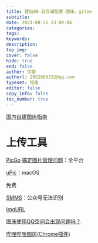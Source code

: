 ```yaml
---
title: 建站08-云存储配置-图床、gitee
subtitle: 
date: 2021-08-31 13:00:04
categories: 
tags: 
keywords: 
description: 
top_img: 
cover: false
hide: true
end: false
author: 惊蛰
authorl: 2952068332@qq.com
typeset: 惊蛰
editor: false
copy_info: false
toc_number: true
---
```



[国内自建图床指南](https://zhuanlan.zhihu.com/p/162934502)


# 上传工具

[PicGo](https://github.com/Molunerfinn/PicGo/) [搞定图片管理问题](https://zhuanlan.zhihu.com/p/361226602)：全平台

[uPic](https://github.com/gee1k/uPic)：macOS

免费

[SMMS](https://sm.ms/)：公众号无法识别

[ImgURL](https://link.zhihu.com/?target=https%3A//imgurl.org/)





[图床使用QQ空间会出现问题吗？](https://www.zhihu.com/question/37688721/answers/updated)

[哔哩哔哩图床(Chrome插件)](https://www.bilibili.com/read/cv4123221)


